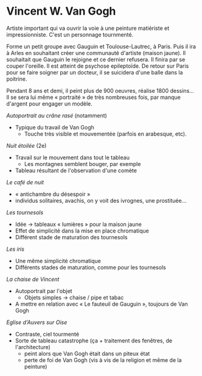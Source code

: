 # Vincent W. Van Gogh

Artiste important qui va ouvrir la voie à une peinture matiériste et impressionniste. C'est un personnage tournmenté.

Forme un petit groupe avec Gauguin et Toulouse-Lautrec, à Paris. Puis il ira à Arles en souhaitant créer une communauté d'artiste (maison jaune). Il souhaitait que Gauguin le rejoigne et ce dernier refusera. Il finira par se couper l'oreille. Il est atteint de psychose epileptoïde. De retour sur Paris pour se faire soigner par un docteur, il se suicidera d'une balle dans la poitrine.

Pendant 8 ans et demi, il peint plus de 900 oeuvres, réalise 1800 dessins... Il se sera lui même « portraité » de très nombreuses fois, par manque d'argent pour engager un modèle.

*Autoportrait au crâne rasé* (notamment)
- Typique du travail de Van Gogh
  - Touche très visible et mouvementée (parfois en arabesque, etc).

*Nuit étoilée* (2e)
- Travail sur le mouvement dans tout le tableau
  - Les montagnes semblent bouger, par exemple
- Tableau résultant de l'observation d'une comète

*Le café de nuit*
- « antichambre du désespoir »
- individus solitaires, avachis, on y voit des ivrognes, une prostituée...

*Les tournesols*
- Idée → tableaux « lumières » pour la maison jaune
- Effet de simplicité dans la mise en place chromatique
- Différent stade de maturation des tournesols

*Les iris*
- Une même simplicité chromatique
- Différents stades de maturation, comme pour les tournesols

*La chaise de Vincent*
- Autoportrait par l'objet
  - Objets simples → chaise / pipe et tabac
- A mettre en relation avec « Le fauteuil de Gauguin », toujours de Van Gogh

*Eglise d'Auvers sur Oise*
- Contraste, ciel tourmenté
- Sorte de tableau catastrophe (ça + traitement des fenêtres, de l'architecture)
  - peint alors que Van Gogh était dans un piteux état
  - perte de foi de Van Gogh (vis à vis de la religion et même de la peinture)
